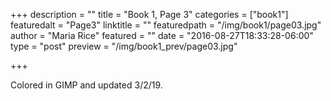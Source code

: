 +++
description = ""
title = "Book 1, Page 3"
categories = ["book1"]
featuredalt = "Page3"
linktitle = ""
featuredpath = "/img/book1/page03.jpg"
author = "Maria Rice"
featured = ""
date = "2016-08-27T18:33:28-06:00"
type = "post"
preview = "/img/book1_prev/page03.jpg"

+++

Colored in GIMP and updated 3/2/19. 

